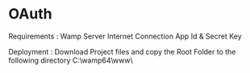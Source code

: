 # OAuth
Requirements : 
      Wamp Server
      Internet Connection
      App Id & Secret Key
      
Deployment :
      Download Project files and copy the Root Folder to the following directory
      C:\wamp64\www\
